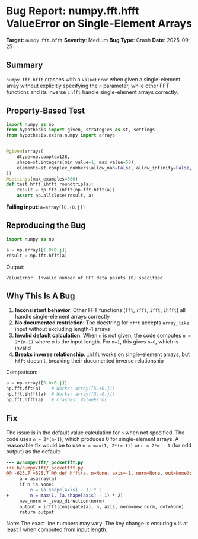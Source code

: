 # Bug Report: numpy.fft.hfft ValueError on Single-Element Arrays

**Target**: `numpy.fft.hfft`
**Severity**: Medium
**Bug Type**: Crash
**Date**: 2025-09-25

## Summary

`numpy.fft.hfft` crashes with a `ValueError` when given a single-element array without explicitly specifying the `n` parameter, while other FFT functions and its inverse `ihfft` handle single-element arrays correctly.

## Property-Based Test

```python
import numpy as np
from hypothesis import given, strategies as st, settings
from hypothesis.extra.numpy import arrays


@given(arrays(
    dtype=np.complex128,
    shape=st.integers(min_value=1, max_value=50),
    elements=st.complex_numbers(allow_nan=False, allow_infinity=False, max_magnitude=1e6)
))
@settings(max_examples=500)
def test_hfft_ihfft_roundtrip(a):
    result = np.fft.ihfft(np.fft.hfft(a))
    assert np.allclose(result, a)
```

**Failing input**: `a=array([0.+0.j])`

## Reproducing the Bug

```python
import numpy as np

a = np.array([1.0+0.j])
result = np.fft.hfft(a)
```

Output:
```
ValueError: Invalid number of FFT data points (0) specified.
```

## Why This Is A Bug

1. **Inconsistent behavior**: Other FFT functions (`fft`, `rfft`, `ifft`, `ihfft`) all handle single-element arrays correctly
2. **No documented restriction**: The docstring for `hfft` accepts `array_like` input without excluding length-1 arrays
3. **Invalid default calculation**: When `n` is not given, the code computes `n = 2*(m-1)` where `m` is the input length. For `m=1`, this gives `n=0`, which is invalid
4. **Breaks inverse relationship**: `ihfft` works on single-element arrays, but `hfft` doesn't, breaking their documented inverse relationship

Comparison:
```python
a = np.array([5.0+0.j])
np.fft.fft(a)    # Works: array([5.+0.j])
np.fft.ihfft(a)  # Works: array([5.-0.j])
np.fft.hfft(a)   # Crashes: ValueError
```

## Fix

The issue is in the default value calculation for `n` when not specified. The code uses `n = 2*(m-1)`, which produces 0 for single-element arrays. A reasonable fix would be to use `n = max(1, 2*(m-1))` or `n = 2*m - 1` (for odd output) as the default:

```diff
--- a/numpy/fft/_pocketfft.py
+++ b/numpy/fft/_pocketfft.py
@@ -625,7 +625,7 @@ def hfft(a, n=None, axis=-1, norm=None, out=None):
     a = asarray(a)
     if n is None:
-        n = (a.shape[axis] - 1) * 2
+        n = max(1, (a.shape[axis] - 1) * 2)
     new_norm = _swap_direction(norm)
     output = irfft(conjugate(a), n, axis, norm=new_norm, out=None)
     return output
```

Note: The exact line numbers may vary. The key change is ensuring `n` is at least 1 when computed from input length.